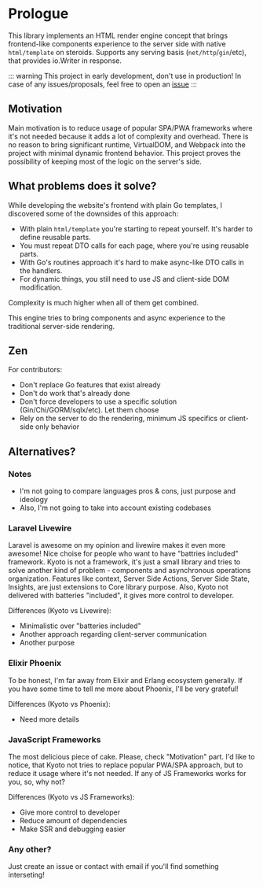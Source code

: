 # Prologue

This library implements an HTML render engine concept that brings frontend-like components experience to the server side with native `html/template` on steroids. Supports any serving basis (`net/http`/`gin`/etc), that provides io.Writer in response.

::: warning
This project in early development, don't use in production! In case of any issues/proposals, feel free to open an [issue](https://github.com/yuriizinets/kyoto/issues/new)
:::

## Motivation

Main motivation is to reduce usage of popular SPA/PWA frameworks where it's not needed because it adds a lot of complexity and overhead. There is no reason to bring significant runtime, VirtualDOM, and Webpack into the project with minimal dynamic frontend behavior. This project proves the possibility of keeping most of the logic on the server's side.

## What problems does it solve?

While developing the website's frontend with plain Go templates, I discovered some of the downsides of this approach:

- With plain `html/template` you're starting to repeat yourself. It's harder to define reusable parts.
- You must repeat DTO calls for each page, where you're using reusable parts.
- With Go's routines approach it's hard to make async-like DTO calls in the handlers.
- For dynamic things, you still need to use JS and client-side DOM modification.

Complexity is much higher when all of them get combined.

This engine tries to bring components and async experience to the traditional server-side rendering.

## Zen

For contributors:  

- Don't replace Go features that exist already
- Don't do work that's already done
- Don't force developers to use a specific solution (Gin/Chi/GORM/sqlx/etc). Let them choose
- Rely on the server to do the rendering, minimum JS specifics or client-side only behavior

## Alternatives?

### Notes

- I'm not going to compare languages pros & cons, just purpose and ideology
- Also, I'm not going to take into account existing codebases


### Laravel Livewire

Laravel is awesome on my opinion and livewire makes it even more awesome! Nice choise for people who want to have "battries included" framework. Kyoto is not a framework, it's just a small library and tries to solve another kind of problem - components and asynchronous operations organization. Features like context, Server Side Actions, Server Side State, Insights, are just extensions to Core library purpose. Also, Kyoto not delivered with batteries "included", it gives more control to developer.

Differences (Kyoto vs Livewire):

- Minimalistic over "batteries included"
- Another approach regarding client-server communication
- Another purpose

### Elixir Phoenix

To be honest, I'm far away from Elixir and Erlang ecosystem generally. If you have some time to tell me more about Phoenix, I'll be very grateful! 

Differences (Kyoto vs Phoenix):

- Need more details

### JavaScript Frameworks

The most delicious piece of cake. Please, check "Motivation" part. I'd like to notice, that Kyoto not tries to replace popular PWA/SPA approach, but to reduce it usage where it's not needed. If any of JS Frameworks works for you, so, why not?

Differences (Kyoto vs JS Frameworks):

- Give more control to developer
- Reduce amount of dependencies
- Make SSR and debugging easier

### Any other?

Just create an issue or contact with email if you'll find something interseting!
